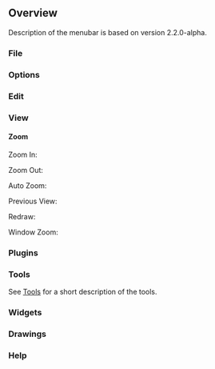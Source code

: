 ## Overview ##
Description of the menubar is based on version 2.2.0-alpha.

### File ###

### Options ###

### Edit ###

### View ###

#### Zoom ####

Zoom In: 

Zoom Out: 

Auto Zoom: 

Previous View: 

Redraw: 

Window Zoom:

### Plugins ###

### Tools ###
See [Tools](./refTools.md) for a short description of the tools.

### Widgets ###

### Drawings ###

### Help ###
